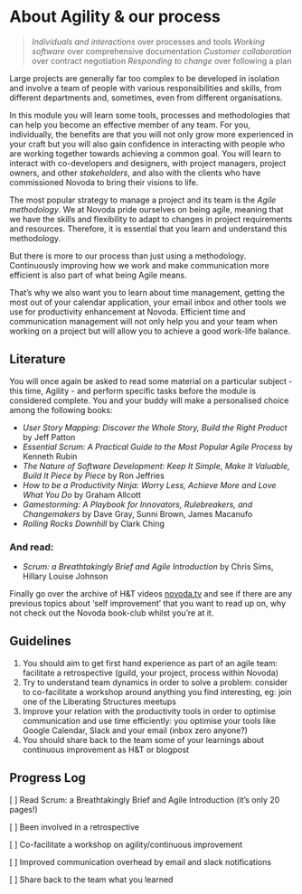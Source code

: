 # About Agility & our process

> *Individuals and interactions* over processes and tools
*Working software* over comprehensive documentation
*Customer collaboration* over contract negotiation
*Responding to change* over following a plan

Large projects are generally far too complex to be developed in isolation and involve a team of people with various responsibilities and skills, from different departments and, sometimes, even from different organisations.

In this module you will learn some tools, processes and methodologies that can help you become an effective member of any team. For you, individually, the benefits are that you will not only grow more experienced in your craft but you will also gain confidence in interacting with people who are working together towards achieving a common goal. You will learn to interact with co-developers and designers, with project managers, project owners, and other *stakeholders*, and also with the clients who have commissioned Novoda to bring their visions to life.

The most popular strategy to manage a project and its team is the *Agile methodology*. We at Novoda pride ourselves on being agile, meaning that we have the skills and flexibility to adapt to changes in project requirements and resources. Therefore, it is essential that you learn and understand this methodology.

But there is more to our process than just using a methodology. Continuously improving how we work and make communication more efficient is also part of what being Agile means.

That’s why we also want you to learn about time management, getting the most out of your calendar application, your email inbox and other tools we use for productivity enhancement at Novoda. Efficient time and communication management will not only help you and your team when working on a project but will allow you to achieve a good work-life balance.

## Literature

You will once again be asked to read some material on a particular subject - this time, Agility - and perform specific tasks before the module is considered complete. You and your buddy will make a personalised choice among the following books:

- *User Story Mapping: Discover the Whole Story, Build the Right Product* by Jeff Patton
- *Essential Scrum: A Practical Guide to the Most Popular Agile Process* by Kenneth Rubin
- *The Nature of Software Development: Keep It Simple, Make It Valuable, Build It Piece by Piece* by Ron Jeffries
- *How to be a Productivity Ninja: Worry Less, Achieve More and Love What You Do*  by
Graham Allcott
- *Gamestorming: A Playbook for Innovators, Rulebreakers, and Changemakers* by Dave Gray, Sunni Brown, James Macanufo
- *Rolling Rocks Downhill* by Clark Ching

### And read:

- *Scrum: a Breathtakingly Brief and Agile Introduction* by Chris Sims, Hillary Louise Johnson

Finally go over the archive of H&T videos [novoda.tv](https://novoda.tv/#/discovery) and see if there are any previous topics about ‘self improvement’ that you want to read up on, why not check out the Novoda book-club whilst you’re at it.

## Guidelines

1. You should aim to get first hand experience as part of an agile team: facilitate a retrospective (guild, your project, process within Novoda)
2. Try to understand team dynamics in order to solve a problem: consider to co-facilitate a workshop around anything you find interesting, eg: join one of the Liberating Structures meetups
3. Improve your relation with the productivity tools in order to optimise communication and use time efficiently:  you optimise your tools like Google Calendar, Slack and your email (inbox zero anyone?)
4. You should share back to the team some of your learnings about continuous improvement as H&T or blogpost

## Progress Log
[ ] Read Scrum: a Breathtakingly Brief and Agile Introduction (it’s only 20 pages!)

[ ] Been involved in a retrospective

[ ] Co-facilitate a workshop on agility/continuous improvement

[ ] Improved communication overhead by email and slack notifications

[ ] Share back to the team what you learned
